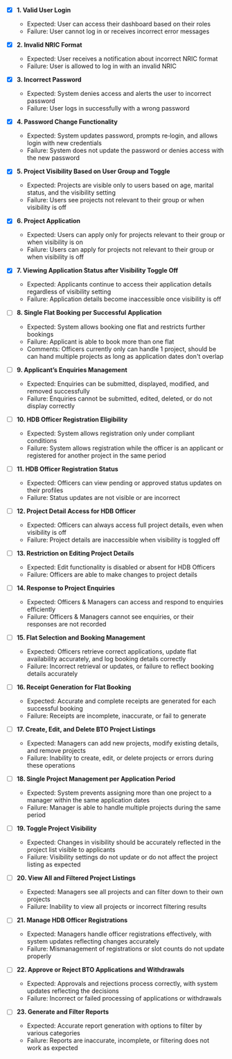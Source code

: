 - [x] **1. Valid User Login**  
  - Expected: User can access their dashboard based on their roles  
  - Failure: User cannot log in or receives incorrect error messages

- [x] **2. Invalid NRIC Format**  
  - Expected: User receives a notification about incorrect NRIC format  
  - Failure: User is allowed to log in with an invalid NRIC

- [x] **3. Incorrect Password**  
  - Expected: System denies access and alerts the user to incorrect password  
  - Failure: User logs in successfully with a wrong password

- [x] **4. Password Change Functionality**  
  - Expected: System updates password, prompts re‑login, and allows login with new credentials  
  - Failure: System does not update the password or denies access with the new password

- [x] **5. Project Visibility Based on User Group and Toggle**  
  - Expected: Projects are visible only to users based on age, marital status, and the visibility setting  
  - Failure: Users see projects not relevant to their group or when visibility is off

- [x] **6. Project Application**  
  - Expected: Users can apply only for projects relevant to their group or when visibility is on  
  - Failure: Users can apply for projects not relevant to their group or when visibility is off

- [x] **7. Viewing Application Status after Visibility Toggle Off**  
  - Expected: Applicants continue to access their application details regardless of visibility setting  
  - Failure: Application details become inaccessible once visibility is off

- [ ] **8. Single Flat Booking per Successful Application**  
  - Expected: System allows booking one flat and restricts further bookings  
  - Failure: Applicant is able to book more than one flat
  - Comments: Officers currently only can handle 1 project, should be can hand multiple projects as long as application dates don't overlap
- [ ] **9. Applicant’s Enquiries Management**  
  - Expected: Enquiries can be submitted, displayed, modified, and removed successfully  
  - Failure: Enquiries cannot be submitted, edited, deleted, or do not display correctly

- [ ] **10. HDB Officer Registration Eligibility**  
  - Expected: System allows registration only under compliant conditions  
  - Failure: System allows registration while the officer is an applicant or registered for another project in the same period

- [ ] **11. HDB Officer Registration Status**  
  - Expected: Officers can view pending or approved status updates on their profiles  
  - Failure: Status updates are not visible or are incorrect

- [ ] **12. Project Detail Access for HDB Officer**  
  - Expected: Officers can always access full project details, even when visibility is off  
  - Failure: Project details are inaccessible when visibility is toggled off

- [ ] **13. Restriction on Editing Project Details**  
  - Expected: Edit functionality is disabled or absent for HDB Officers  
  - Failure: Officers are able to make changes to project details

- [ ] **14. Response to Project Enquiries**  
  - Expected: Officers & Managers can access and respond to enquiries efficiently  
  - Failure: Officers & Managers cannot see enquiries, or their responses are not recorded

- [ ] **15. Flat Selection and Booking Management**  
  - Expected: Officers retrieve correct applications, update flat availability accurately, and log booking details correctly  
  - Failure: Incorrect retrieval or updates, or failure to reflect booking details accurately

- [ ] **16. Receipt Generation for Flat Booking**  
  - Expected: Accurate and complete receipts are generated for each successful booking  
  - Failure: Receipts are incomplete, inaccurate, or fail to generate

- [ ] **17. Create, Edit, and Delete BTO Project Listings**  
  - Expected: Managers can add new projects, modify existing details, and remove projects  
  - Failure: Inability to create, edit, or delete projects or errors during these operations

- [ ] **18. Single Project Management per Application Period**  
  - Expected: System prevents assigning more than one project to a manager within the same application dates  
  - Failure: Manager is able to handle multiple projects during the same period

- [ ] **19. Toggle Project Visibility**  
  - Expected: Changes in visibility should be accurately reflected in the project list visible to applicants  
  - Failure: Visibility settings do not update or do not affect the project listing as expected

- [ ] **20. View All and Filtered Project Listings**  
  - Expected: Managers see all projects and can filter down to their own projects  
  - Failure: Inability to view all projects or incorrect filtering results

- [ ] **21. Manage HDB Officer Registrations**  
  - Expected: Managers handle officer registrations effectively, with system updates reflecting changes accurately  
  - Failure: Mismanagement of registrations or slot counts do not update properly

- [ ] **22. Approve or Reject BTO Applications and Withdrawals**  
  - Expected: Approvals and rejections process correctly, with system updates reflecting the decisions  
  - Failure: Incorrect or failed processing of applications or withdrawals

- [ ] **23. Generate and Filter Reports**  
  - Expected: Accurate report generation with options to filter by various categories  
  - Failure: Reports are inaccurate, incomplete, or filtering does not work as expected
